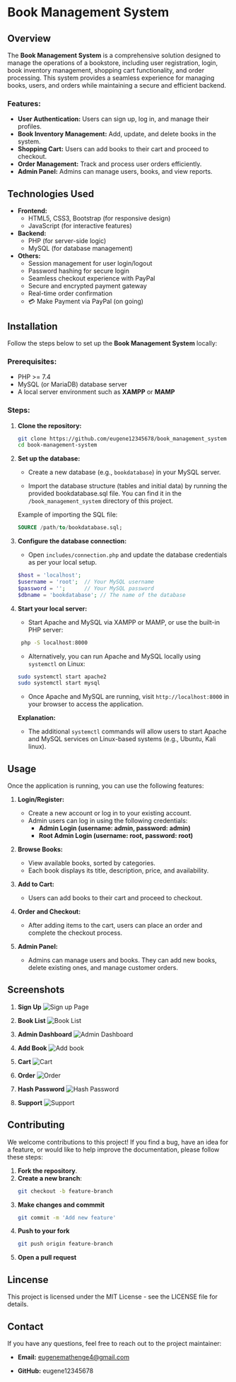 # Book Management System

## Overview

The **Book Management System** is a comprehensive solution designed to manage the operations of a bookstore, including user registration, login, book inventory management, shopping cart functionality, and order processing. This system provides a seamless experience for managing books, users, and orders while maintaining a secure and efficient backend.

### Features:
- **User Authentication:** Users can sign up, log in, and manage their profiles.
- **Book Inventory Management:** Add, update, and delete books in the system.
- **Shopping Cart:** Users can add books to their cart and proceed to checkout.
- **Order Management:** Track and process user orders efficiently.
- **Admin Panel:** Admins can manage users, books, and view reports.

## Technologies Used
- **Frontend:**
  - HTML5, CSS3, Bootstrap (for responsive design)
  - JavaScript (for interactive features)
- **Backend:**
  - PHP (for server-side logic)
  - MySQL (for database management)
- **Others:**
  - Session management for user login/logout
  - Password hashing for secure login
  - Seamless checkout experience with PayPal
  - Secure and encrypted payment gateway
  - Real-time order confirmation
  - 💳 Make Payment via PayPal (on going)


## Installation

Follow the steps below to set up the **Book Management System** locally:

### Prerequisites:
- PHP >= 7.4
- MySQL (or MariaDB) database server
- A local server environment such as **XAMPP** or **MAMP**

### Steps:

1. **Clone the repository:**
   ```bash
   git clone https://github.com/eugene12345678/book_management_system
   cd book-management-system
   ```

2. **Set up the database:**

   - Create a new database (e.g., `bookdatabase`) in your MySQL server.

   - Import the database structure (tables and initial data) by running the provided bookdatabase.sql file. You can find it in the `/book_management_system` directory of this project.

   Example of importing the SQL file:

   ```sql
   SOURCE /path/to/bookdatabase.sql;
   ```
3. **Configure the database connection:**

   - Open `includes/connection.php` and update the database credentials as per your local setup.

   ```php
   $host = 'localhost';
   $username = 'root';  // Your MySQL username
   $password = '';      // Your MySQL password
   $dbname = 'bookdatabase'; // The name of the database
   ```
4. **Start your local server:**

   - Start Apache and MySQL via XAMPP or MAMP, or use the built-in PHP server:

   ```bash
    php -S localhost:8000
   ```

   - Alternatively, you can run Apache and MySQL locally using ``systemctl`` on Linux:

   ```bash
   sudo systemctl start apache2
   sudo systemctl start mysql
   ```
   - Once Apache and MySQL are running, visit ``http://localhost:8000`` in your browser to access the application.


   **Explanation:**
   - The additional `systemctl` commands will allow users to start Apache and MySQL services on Linux-based systems (e.g., Ubuntu, Kali linux).


## Usage

Once the application is running, you can use the following features:

1. **Login/Register:**
   - Create a new account or log in to your existing account.
   - Admin users can log in using the following credentials:
     - **Admin Login (username: admin, password: admin)**
     - **Root Admin Login (username: root, password: root)**

2. **Browse Books:**
   - View available books, sorted by categories.
   - Each book displays its title, description, price, and availability.

3. **Add to Cart:**
   - Users can add books to their cart and proceed to checkout.

4. **Order and Checkout:**
   - After adding items to the cart, users can place an order and complete the checkout process.

5. **Admin Panel:**
   - Admins can manage users and books. They can add new books, delete existing ones, and manage customer orders.

## Screenshots
1. **Sign Up**
   ![Sign up Page](screenshots/login_page.png)

2. **Book List**
   ![Book List](screenshots/book_list.png)

3. **Admin Dashboard**
   ![Admin Dashboard](screenshots/admin_dashboard.png)

4. **Add Book**
   ![Add book](screenshots/add_book.png)

5. **Cart**
   ![Cart](screenshots/cart.png)

6. **Order**
   ![Order](screenshots/order.png)

7. **Hash Password**
   ![Hash Password](screenshots/hashed.png)

6. **Support**
   ![Support](screenshots/support.png)

## Contributing

We welcome contributions to this project! If you find a bug, have an idea for a feature, or would like to help improve the documentation, please follow these steps:

1. **Fork the repository**.
2. **Create a new branch**:
   ```bash
   git checkout -b feature-branch
   ```
3. **Make changes and commmit**
   ```bash
   git commit -m 'Add new feature'
   ```
4. **Push to your fork**
   ```bash
   git push origin feature-branch
   ```
5. **Open a pull request**

## Lincense
This project is licensed under the MIT License - see the LICENSE file for details.

## Contact
If you have any questions, feel free to reach out to the project maintainer:

- **Email:** eugenemathenge4@gmail.com

- **GitHub:** eugene12345678